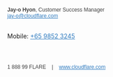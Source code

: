 <html>

<body>

<p style="font-family: Helvetica; font-size: 12px; color:#404040;">
<b>Jay-o Hyon</b>, Customer Success Manager
<br/>
<a href="mailto:jay-o@cloudflare.com" style="color: #2f7bbf;">jay-o@cloudflare.com</a>

<br/>Mobile:
<a href="tel:+6598523245" style="color: #2f7bbf;">+65 9852 3245</a>
</p>

<a href="https://www.cloudflare.com/" target="_blank">
<div style="background-image: url('https://www.cloudflare.com/img/signature-cloud.png'); background-size: 200px 30px; width: 200px; height: 30px; margin-right: 20px;"></div></a>

<p style="font-family: Helvetica; font-size: 12px; color:#404040;">1 888 99 FLARE
&nbsp;&nbsp;&nbsp;|&nbsp;&nbsp;&nbsp;
<a href="https://www.cloudflare.com" style="color: #2f7bbf;">www.cloudflare.com</a>
</p>

</body>
</html>
